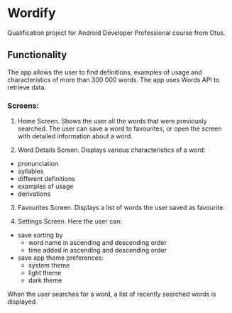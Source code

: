 # Wordify 
Qualification project for Android Developer Professional course from Otus.

## Functionality

The app allows the user to find definitions, examples of usage and characteristics of more than 
300 000 words. The app uses Words API to retrieve data.

### Screens:
1. Home Screen. Shows the user all the words that were previously searched. The user can save a word to 
favourites, or open the screen with detailed information about a word.
   
2. Word Details Screen. Displays various characteristics of a word:
- pronunciation
- syllables
- different definitions
- examples of usage
- derivations

3. Favourites Screen. Displays a list of words the user saved as favourite. 

4. Settings Screen. Here the user can:
- save sorting by
    - word name in ascending and descending order
    - time added in ascending and descending order
- save app theme preferences:
    - system theme
    - light theme
    - dark theme
    
When the user searches for a word, a list of recently searched words is displayed. 
